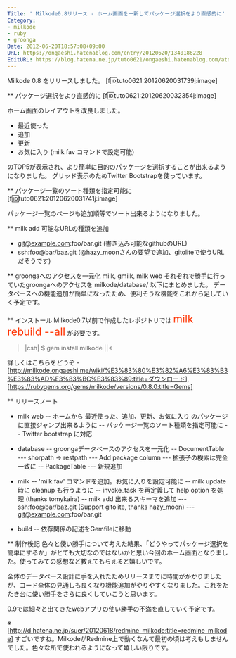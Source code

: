 ```yaml
---
Title: ' Milkode0.8リリース - ホーム画面を一新してパッケージ選択をより直感的に'
Category:
- milkode
- ruby
- groonga
Date: 2012-06-20T18:57:08+09:00
URL: https://ongaeshi.hatenablog.com/entry/20120620/1340186228
EditURL: https://blog.hatena.ne.jp/tuto0621/ongaeshi.hatenablog.com/atom/entry/6435922169449192637
---
```


Milkode 0.8 をリリースしました。
[f:id:tuto0621:20120620031739j:image]

** パッケージ選択をより直感的に
[f:id:tuto0621:20120620032354j:image]

ホーム画面のレイアウトを改良しました。

- 最近使った
- 追加
- 更新
- お気に入り (milk fav コマンドで設定可能)

のTOP5が表示され、より簡単に目的のパッケージを選択することが出来るようになりました。
グリッド表示のためTwitter Bootstrapを使っています。

** パッケージ一覧のソート種類を指定可能に
[f:id:tuto0621:20120620031741j:image]

パッケージ一覧のページも追加順等でソート出来るようになりました。

** milk add 可能なURLの種類を追加
- git@example.com:foo/bar.git (書き込み可能なgithubのURL)
- ssh:foo@bar/baz.git (@hazy_moonさんの要望で追加、gitoliteで使うURLだそうです)

** groongaへのアクセスを一元化
milk, gmilk, milk web それぞれで勝手に行っていたgroongaへのアクセスを milkode/database/ 以下にまとめました。
データベースへの機能追加が簡単になったため、便利そうな機能をこれから足していく予定です。

** インストール
Milkode0.7以前で作成したレポジトリでは <span class="deco" style="color:#FF3300;"><span class="deco" style="font-size:x-large;">milk rebuild --all</span></span> が必要です。

>|csh|
$ gem install milkode
||<

詳しくはこちらをどうぞ - [http://milkode.ongaeshi.me/wiki/%E3%83%80%E3%82%A6%E3%83%B3%E3%83%AD%E3%83%BC%E3%83%89:title=ダウンロード], [https://rubygems.org/gems/milkode/versions/0.8.0:title=Gems]

** リリースノート
- milk web
-- ホームから 最近使った、追加、更新、お気に入り のパッケージに直接ジャンプ出来るように
-- パッケージ一覧のソート種類を指定可能に
-- Twitter bootstrap に対応

- database
-- groongaデータベースのアクセスを一元化
-- DocumentTable
--- shorpath -> restpath
--- Add package column
--- 拡張子の検索は完全一致に
-- PackageTable
--- 新規追加

- milk 
-- 'milk fav' コマンドを追加。お気に入りを設定可能に
-- milk update 時に cleanup も行うように
-- invoke_task を再定義して help option を処理 (thanks tomykaira)
-- milk add 出来るスキーマを追加
--- ssh:foo@bar/baz.git (Support gitolite, thanks hazy_moon)
--- git@example.com:foo/bar.git

- build
-- 依存関係の記述をGemfileに移動

** 制作後記
色々と使い勝手について考えた結果、「どうやってパッケージ選択を簡単にするか」がとても大切なのではないかと思い今回のホーム画面となりました。使ってみての感想など教えてもらえると嬉しいです。

全体のデータベース設計に手を入れたためリリースまでに時間がかかりましたが、コード全体の見通しも良くなり機能追加がやりやすくなりました。これをたたき台に使い勝手をさらに良くしていこうと思います。

0.9では細々と出てきたwebアプリの使い勝手の不満を直していく予定です。

※ [http://d.hatena.ne.jp/suer/20120618/redmine_milkode:title=redmine_milkode] すごいですね。MilkodeがRedmine上で動くなんて最初の頃は考えもしませんでした。色々な所で使われるようになって嬉しい限りです。
